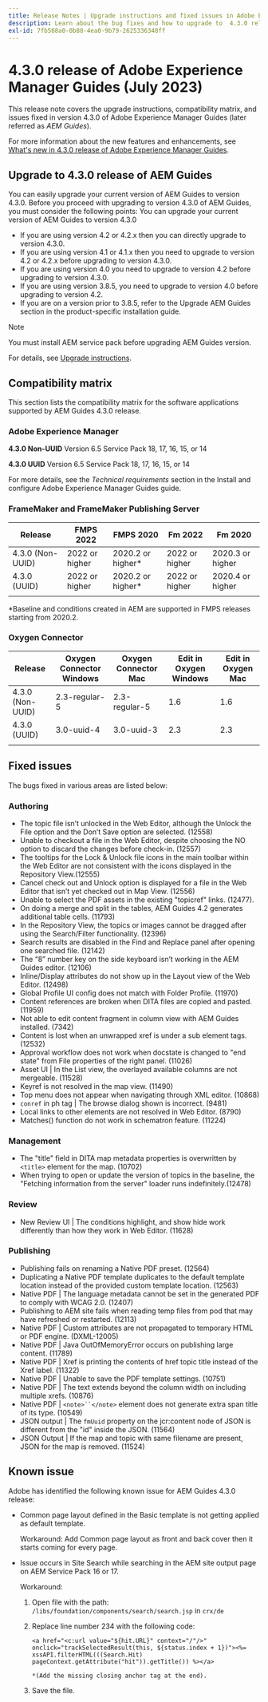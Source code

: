 ```yaml
---
title: Release Notes | Upgrade instructions and fixed issues in Adobe Experience Manager Guides 4.3.0 release
description: Learn about the bug fixes and how to upgrade to  4.3.0 releases of Adobe Experience Manager Guides
exl-id: 7fb568a0-0b88-4ea0-9b79-2625336348ff
---
```

# 4.3.0 release of Adobe Experience Manager Guides (July 2023)

This release note covers the upgrade instructions, compatibility matrix, and issues fixed in version 4.3.0 of Adobe Experience Manager Guides (later referred as *AEM Guides*).

For more information about the new features and enhancements, see [What's new in 4.3.0 release of Adobe Experience Manager Guides](./whats-new-4.3-release.md).

## Upgrade to 4.3.0 release of AEM Guides


You can easily upgrade your current version of AEM Guides to version 4.3.0. Before you proceed with upgrading to version 4.3.0 of AEM Guides, you must consider the following points:
You can upgrade your current version of AEM Guides to version 4.3.0

- If you are using version 4.2 or 4.2.x then you can directly upgrade to version 4.3.0.
- If you are using version 4.1 or 4.1.x then you need to upgrade to version 4.2 or 4.2.x before upgrading to version 4.3.0.
- If you are using version 4.0 you need to upgrade to version 4.2 before upgrading to version 4.3.0.
- If you are using version 3.8.5, you need to upgrade to version 4.0 before upgrading to version 4.2.
- If you are on a version prior to 3.8.5, refer to the Upgrade AEM Guides section in the product-specific installation guide.



>[!NOTE]
>
>You must install AEM service pack before upgrading AEM Guides version.

For details, see [Upgrade instructions](../install-guide/upgrade-xml-documentation.md).

## Compatibility matrix

This section lists the compatibility matrix for the software applications supported by AEM Guides 4.3.0 release. 

### Adobe Experience Manager

**4.3.0 Non-UUID**
Version 6.5 Service Pack 18, 17, 16, 15, or 14

**4.3.0 UUID**
Version 6.5 Service Pack 18, 17, 16, 15, or 14

For more details, see the *Technical requirements* section in the Install and configure Adobe Experience Manager Guides guide.

### FrameMaker and FrameMaker Publishing Server

|Release| FMPS 2022 | FMPS 2020 | Fm 2022 | Fm 2020 |
| --- | --- | --- | --- | --- |
|4.3.0 (Non-UUID)| 2022 or higher |2020.2 or higher* | 2022 or higher | 2020.3 or higher |
| 4.3.0 (UUID) | 2022 or higher | 2020.2 or higher*  | 2022 or higher | 2020.4 or higher |
| | | | |

*Baseline and conditions created in AEM are supported in FMPS releases starting from 2020.2.

### Oxygen Connector

| Release | Oxygen Connector Windows | Oxygen Connector Mac | Edit in Oxygen Windows | Edit in Oxygen Mac |  
| --- | --- | --- |--- |--- |
| 4.3.0 (Non-UUID)|  2.3-regular-5| 2.3-regular-5 |  1.6 | 1.6  |
| 4.3.0 (UUID) | 3.0-uuid-4|3.0-uuid-3 |2.3 | 2.3  |
|  |  |   |  

## Fixed issues

The bugs fixed in various areas are listed below:

### Authoring

- The topic file isn’t unlocked in the Web Editor, although the Unlock the File option and the Don’t Save option are selected. (12558)
- Unable to checkout a file in the Web Editor, despite choosing the NO option to discard the changes before check-in. (12557)
- The tooltips for the Lock & Unlock file icons in the main toolbar within the Web Editor are not consistent with the icons displayed in the Repository View.(12555)
- Cancel check out and Unlock option is displayed for a file in the Web Editor that isn’t yet checked out in Map View. (12556)
- Unable to select the PDF assets in the existing "topicref" links. (12477).
- On doing a merge and split in the tables, AEM Guides 4.2 generates additional table cells. (11793)
- In the Repository View, the topics or images cannot be dragged after using the Search/Filter functionality. (12396)
- Search results are disabled in the Find and Replace panel after opening one searched file. (12142)
- The “8” number key on the side keyboard isn’t working in the AEM Guides editor. (12106)
- Inline/Display attributes do not show up in the Layout view of the Web Editor. (12498)
- Global Profile UI config does not match with Folder Profile. (11970)
- Content references are broken when DITA files are copied and pasted. (11959)
- Not able to edit content fragment in column view with AEM Guides installed. (7342)
- Content is lost when an unwrapped xref is under a sub element tags. (12532)
- Approval workflow does not work when docstate is changed to "end state" from File properties of the right panel. (11026)
- Asset UI | In the List view, the overlayed available columns are not mergeable. (11528)
- Keyref is not resolved in the map view. (11490)
- Top menu does not appear when navigating through XML editor. (10868)
- `conref` in ph tag | The browse dialog shown is incorrect. (9481)
- Local links to other elements are not resolved in Web Editor. (8790)
- Matches() function do not work in schematron feature. (11224)



### Management

- The "title" field in DITA map metadata properties is overwritten by `<title>` element for the map. (10702)
- When trying to open or update the version of topics in the baseline, the "Fetching information from the server" loader runs indefinitely.(12478)


### Review

- New Review UI | The conditions highlight, and show hide work differently than how they work in Web Editor. (11628)

### Publishing

- Publishing fails on renaming a Native PDF preset. (12564)
- Duplicating a Native PDF template duplicates to the default template location instead of the provided custom template location. (12563)
- Native PDF | The language metadata cannot be set in the generated PDF to comply with WCAG 2.0. (12407)
- Publishing to AEM site fails when reading temp files from pod that may have refreshed or restarted. (12113)
- Native PDF | Custom attributes are not propagated to temporary HTML or PDF engine. (DXML-12005)
- Native PDF |  Java OutOfMemoryError occurs on publishing large content. (11789)
- Native PDF | Xref is printing the contents of href topic title instead of the Xref label. (11322)
- Native PDF | Unable to save the PDF template settings. (10751)
- Native PDF | The text extends beyond the column width on including multiple xrefs. (10876)
- Native PDF | `<note>``</note>` element does not generate extra span title of its type. (10549)
- JSON output | The `fmUuid` property on the jcr:content node of JSON is different from the "id" inside the JSON. (11564)
- JSON Output | If the map and topic with same filename are present, JSON for the map is removed. (11524)

## Known issue

Adobe has identified the following known issue for AEM Guides 4.3.0 release: 

- Common page layout defined in the Basic template is not getting applied as default template.

    Workaround:
    Add Common page layout as front and back cover then it starts coming for every page.
- Issue occurs in Site Search while searching in the AEM site output page on AEM Service Pack 16 or 17. 
    
    Workaround:
 
    1. Open file with the path: `/libs/foundation/components/search/search.jsp` in `crx/de`
    1. Replace line number 234 with the following code:

        ```
        <a href="<c:url value="${hit.URL}" context="/"/>" onclick="trackSelectedResult(this, ${status.index + 1})"><%= xssAPI.filterHTML(((Search.Hit) pageContext.getAttribute("hit")).getTitle()) %></a>

        *(Add the missing closing anchor tag at the end).
        ```
        
    1. Save the file.
